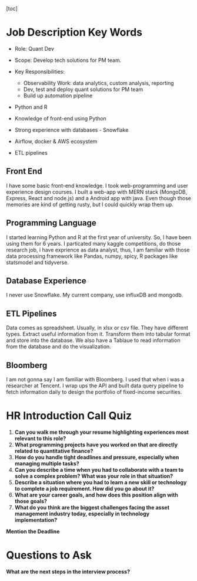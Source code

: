 [toc]

# Job Description Key Words

- Role: Quant Dev
- Scope: Develop tech solutions for PM team.
- Key Responsibilities:
  - Observability Work: data analytics, custom analysis, reporting
  - Dev, test and deploy quant solutions for PM team
  - Build up automation pipeline

- Python and R
- Knowledge of front-end using Python
- Strong experience with databases - Snowflake
- Airflow, docker & AWS ecosystem
- ETL pipelines





## Front End

I have some basic front-end knowledge. I took web-programming and user experience design courses. I built a web-app with MERN stack (MongoDB, Express, React and node.js) and a Android app with java. Even though those memories are kind of getting rusty, but I could quickly wrap them up.

## Programming Language

I started learning Python and R at the first year of university. So, I have been using them for 6 years. I particated many kaggle competitions, do those research job, i have exprience as data analyst, thus, I am familiar with those data processing framework like Pandas, numpy, spicy, R packages like statsmodel and tidyverse. 

## Database Experience

I never use Snowflake. My current company, use influxDB and mongodb. 

## ETL Pipelines

Data comes as spreadsheet. Usually, in xlsx or csv file. They have different types. Extract useful information from it. Transform them into tabular format and store into the database. We also have a Tablaue to read information from the database and do the visualization.

## Bloomberg

I am not gonna say I am familiar with Bloomberg. I used that when i was a researcher at Tencent. I wrap ups the API and built data query pipeline to fetch information daily to design the portfolio of fixed-income securities. 

# HR Introduction Call Quiz

1. **Can you walk me through your resume highlighting experiences most relevant to this role?**
2. **What programming projects have you worked on that are directly related to quantitative finance?**
3. **How do you handle tight deadlines and pressure, especially when managing multiple tasks?**
4. **Can you describe a time when you had to collaborate with a team to solve a complex problem? What was your role in that situation?**
8. **Describe a situation where you had to learn a new skill or technology to complete a job requirement. How did you go about it?**
9. **What are your career goals, and how does this position align with those goals?**
10. **What do you think are the biggest challenges facing the asset management industry today, especially in technology implementation?**

**Mention the Deadline**

# Questions to Ask

**What are the next steps in the interview process?**
